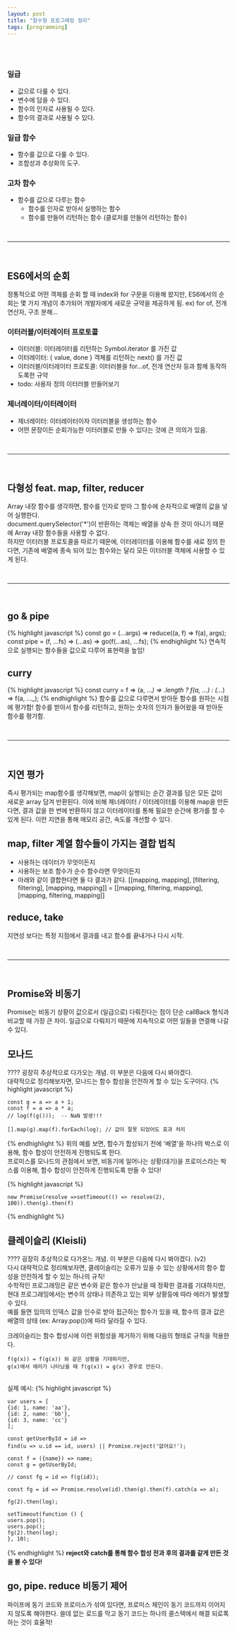 ```yaml
---
layout: post
title: "함수형 프로그래밍 정리"
tags: [programming]
---
```


<br/>
<br/>

### 일급
 - 값으로 다룰 수 있다.
 - 변수에 담을 수 있다.
 - 함수의 인자로 사용될 수 있다.
 - 함수의 결과로 사용될 수 있다.
 
### 일급 함수
 - 함수를 값으로 다룰 수 있다.
 - 조합성과 추상화의 도구.
 
 
### 고차 함수
 - 함수를 값으로 다루는 함수
     - 함수를 인자로 받아서 실행하는 함수
     - 함수를 만들어 리턴하는 함수 (클로저를 만들어 리턴하는 함수)

 <br/>
 <hr/>
 <br/>
 
## ES6에서의 순회
 
 정통적으로 어떤 객체를 순회 할 때 index와 for 구문을 이용해 왔지만, ES6에서의 순회는 몇 가지 개념이 추가되어 개발자에게 새로운 규약을 제공하게 됨.  ex) for of, 전개 연산자, 구조 분해...
 
### 이터러블/이터레이터 프로토콜
 - 이터러블: 이터레이터를 리턴하는 Symbol.iterator 를 가진 값
 - 이터레이터: { value, done } 객체를 리턴하는 next() 를 가진 값
 - 이터러블/이터레이터 프로토콜: 이터러블을 for...of, 전개 연산자 등과 함께 동작하도록한 규약
 - todo: 사용자 정의 이터러블 만들어보기
 
### 제너레이터/이터레이터
 - 제너레이터: 이터레이터이자 이터러블을 생성하는 함수
 - 어떤 문장이든 순회가능한 이터러블로 만들 수 있다는 것에  큰 의의가 있음.
 
<br/>
<hr/>
<br/>

## 다형성 feat. map, filter, reducer

Array 내장 함수를 생각하면, 함수를 인자로 받아 그 함수에  순차적으로 배열의 값을 넣어 실행한다.<br/>
document.querySelector('*')이 반환하는 객체는 배열을 상속 한 것이 아니기 때문에 Array 내장 함수들을 사용할 수 없다.<br/>
하지만 이터러블 프로토콜을 따르기 때문에, 이터레이터를 이용해 함수를 새로 정의 한다면, 기존에 배열에 종속 되어 있는 함수와는 달리 모든 이터러블 객체에 사용할 수 있게 된다.

<br/>
<hr/>
<br/>

## go & pipe
{% highlight javascript %}
    const go = (...args) => reduce((a, f) => f(a), args);
    const pipe = (f, ...fs) => (...as) => go(f(...as), ...fs);
{% endhighlight %}
연속적으로 실행되는 함수들을 값으로 다루어 표현력을 높임!

## curry
{% highlight javascript %}
    const curry = f => (a, ..._) => _.length ? f(a, ..._) : (..._) => f(a, ..._);
{% endhighlight %}
함수를 값으로 다루면서 받아둔 함수를 원하는 시점에 평가함!
함수를 받아서 함수를 리턴하고, 원하는 숫자의 인자가 들어왔을 때 받아둔 함수를 평가함.

<br/>
<hr/>
<br/>

## 지연 평가
즉시 평가되는 map함수를 생각해보면, map이 실행되는 순간 결과를 담은 모든 값이 새로운 array 담겨 반환된다.
이에 비해 제너레이터 / 이터레이터를 이용해 map을 만든다면, 결과 값을 한 번에 반환하지 않고 이터레이터를 통해 필요한 순간에 평가를 할 수 있게 된다. 이런 지연을 통해 메모리 공간, 속도를 개선할 수 있다.


## map, filter 계열 함수들이 가지는 결합 법칙

- 사용하는 데이터가 무엇이든지
- 사용하는 보조 함수가 순수 함수라면 무엇이든지
- 아래와 같이 결합한다면 둘 다 결과가 같다.
    [[mapping, mapping], [filtering, filtering], [mapping, mapping]] = [[mapping, filtering, mapping], [mapping, filtering, mapping]]

## reduce, take
지연성 보다는 특정 지점에서 결과를 내고 함수를 끝내거나 다시 시작.

<br/>
<hr/>
<br/>

## Promise와 비동기
Promise는 비동기 상황이 값으로서 (일급으로) 다뤄진다는 점이 단순 callBack 형식과 비교할 때 가장 큰 차이.
일급으로 다뤄지기 때문에 지속적으로 어떤 일들을 연결해 나갈 수 있다.

## 모나드
???? 굉장히 추상적으로 다가오는 개념. 이 부분은 다음에 다시 봐야겠다. <br/>
대략적으로 정리해보자면, 모나드는 함수 합성을 안전하게 할 수 있는 도구이다.
{% highlight javascript %}

    const g = a => a + 1;
    const f = a => a * a;
    // log(f(g()));  -- NaN 발생!!!
    
    [].map(g).map(f).forEach(log); // 값이 잘못 되었어도 효과 처리
    
{% endhighlight %}
위의 예를 보면, 함수가 합성되기 전에 '배열'을 하나의 박스로 이용해, 함수 합성이 안전하게 진행되도록 한다.<br/>
프로미스를 모나드의 관점에서 보면, 비동기에 일어나는 상황(대기)을 프로미스라는 박스를 이용해, 함수 합성이 안전하게 진행되도록 만들 수 있다!

{% highlight javascript %}

    new Promise(resolve =>setTimeout(() => resolve(2), 100)).then(g).then(f)

{% endhighlight %}

## 클레이슬리 (Kleisli)
???? 굉장히 추상적으로 다가온느 개념. 이 부분은 다음에 다시 봐야겠다. (v2) <br/>
다시 대략적으로 정리해보자면, 클레이슬리는 오류가 있을 수 있는 상황에서의 함수 합성을 안전하게 할 수 있는 하나의 규칙! <br/>
수학적인 프로그래밍은 같은 변수와 같은 함수가 만났을 때 정확한 결과를 기대하지만, 현대 프로그래밍에서는 변수의 상태나 의존하고 있는 외부 상황등에 따라 에러가 발생할 수 있다.<br/>
예를 들면 임의의 인덱스 값을 인수로 받아 접근하는 함수가 있을 때, 함수의 결과 값은 배열의 상태 (ex: Array.pop())에 따라 달라질 수 있다.

크레이슬리는 함수 합성시에 이런 위험성을 제거하기 위해 다음의 형태로 규칙을 적용한다.

```
f(g(x)) = f(g(x)) 와 같은 상황을 기대하지만,
g(x)에서 에러가 나타났을 때 f(g(x)) = g(x) 경우로 만든다.
```
<br/>
실제 예시:
{% highlight javascript %}

    var users = [
    {id: 1, name: 'aa'},
    {id: 2, name: 'bb'},
    {id: 3, name: 'cc'}
    ];

    const getUserById = id =>
    find(u => u.id == id, users) || Promise.reject('없어요!');

    const f = ({name}) => name;
    const g = getUserById;

    // const fg = id => f(g(id));

    const fg = id => Promise.resolve(id).then(g).then(f).catch(a => a);

    fg(2).then(log);

    setTimeout(function () {
    users.pop();
    users.pop();
    fg(2).then(log);
    }, 10);
    
{% endhighlight %}
<strong> reject와 catch를 통해 함수 합성 전과 후의 결과를 같게 만든 것을 볼 수 있다! </strong>


## go, pipe. reduce 비동기 제어
파이프에 동기 코드와 프로미스가 섞여 있다면, 프로미스 체인이 동기 코드까지 이어지지 않도록 해야한다.
쓸데 없는 로드를 막고 동기 코드는 하나의 콜스택에서 해결 되로록 하는 것이 효율적!


 
 
 


